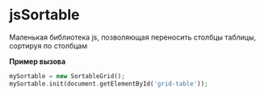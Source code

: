# jsSortable
Маленькая библиотека js, позволяющая переносить столбцы таблицы, сортируя по столбцам<br>

__Пример вызова__
```php
mySortable = new SortableGrid();
mySortable.init(document.getElementById('grid-table'));
```


